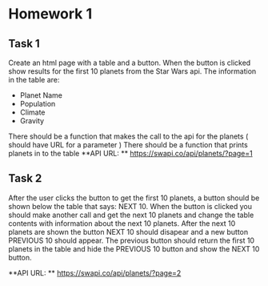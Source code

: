# Homework 1
## Task 1
Create an html page with a table and a button. When the button is clicked show results for the first 10 planets from the Star Wars api. The information in the table are:
* Planet Name
* Population
* Climate
* Gravity

There should be a function that makes the call to the api for the planets ( should have URL for a parameter )
There should be a function that prints planets in to the table
**API URL: ** https://swapi.co/api/planets/?page=1

## Task 2
After the user clicks the button to get the first 10 planets, a button should be shown below the table that says: NEXT 10. When the button is clicked you should make another call and get the next 10 planets and change the table contents with information about the next 10 planets. After the next 10 planets are shown the button NEXT 10 should disapear and a new button PREVIOUS 10 should appear. The previous button should return the first 10 planets in the table and hide the PREVIOUS 10 button and show the NEXT 10 button.
 
**API URL: ** https://swapi.co/api/planets/?page=2
